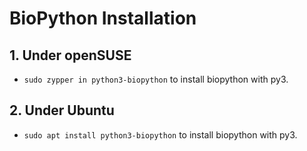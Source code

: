 # BioPython Installation

## 1. Under openSUSE
- `sudo zypper in python3-biopython` to install biopython with py3.

## 2. Under Ubuntu
- `sudo apt install python3-biopython` to install biopython with py3.
